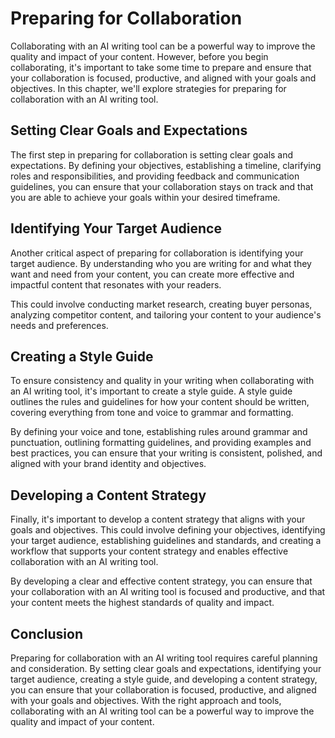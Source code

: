 Preparing for Collaboration
===========================

Collaborating with an AI writing tool can be a powerful way to improve the quality and impact of your content. However, before you begin collaborating, it's important to take some time to prepare and ensure that your collaboration is focused, productive, and aligned with your goals and objectives. In this chapter, we'll explore strategies for preparing for collaboration with an AI writing tool.

Setting Clear Goals and Expectations
------------------------------------

The first step in preparing for collaboration is setting clear goals and expectations. By defining your objectives, establishing a timeline, clarifying roles and responsibilities, and providing feedback and communication guidelines, you can ensure that your collaboration stays on track and that you are able to achieve your goals within your desired timeframe.

Identifying Your Target Audience
--------------------------------

Another critical aspect of preparing for collaboration is identifying your target audience. By understanding who you are writing for and what they want and need from your content, you can create more effective and impactful content that resonates with your readers.

This could involve conducting market research, creating buyer personas, analyzing competitor content, and tailoring your content to your audience's needs and preferences.

Creating a Style Guide
----------------------

To ensure consistency and quality in your writing when collaborating with an AI writing tool, it's important to create a style guide. A style guide outlines the rules and guidelines for how your content should be written, covering everything from tone and voice to grammar and formatting.

By defining your voice and tone, establishing rules around grammar and punctuation, outlining formatting guidelines, and providing examples and best practices, you can ensure that your writing is consistent, polished, and aligned with your brand identity and objectives.

Developing a Content Strategy
-----------------------------

Finally, it's important to develop a content strategy that aligns with your goals and objectives. This could involve defining your objectives, identifying your target audience, establishing guidelines and standards, and creating a workflow that supports your content strategy and enables effective collaboration with an AI writing tool.

By developing a clear and effective content strategy, you can ensure that your collaboration with an AI writing tool is focused and productive, and that your content meets the highest standards of quality and impact.

Conclusion
----------

Preparing for collaboration with an AI writing tool requires careful planning and consideration. By setting clear goals and expectations, identifying your target audience, creating a style guide, and developing a content strategy, you can ensure that your collaboration is focused, productive, and aligned with your goals and objectives. With the right approach and tools, collaborating with an AI writing tool can be a powerful way to improve the quality and impact of your content.
